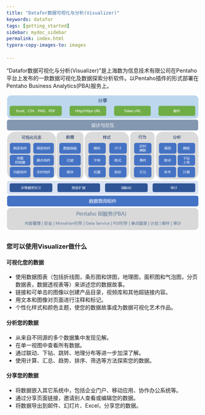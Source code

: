```yaml
---
title: "Datafor数据可视化与分析(Visualizer)"
keywords: datafor
tags: [getting_started]
sidebar: mydoc_sidebar
permalink: index.html
typora-copy-images-to: images

---
```


“Datafor数据可视化与分析(Visualizer)”是上海数为信息技术有限公司在Pentaho平台上发布的一款数据可视化及数据探索分析软件。以Pentaho插件的形式部署在Pentaho Business Analytics(PBA)服务上。

<img src="images/components-1574065589113-1575362127489.png" alt="components" style="zoom:50%;" />

### 您可以使用Visualizer做什么

#### 可视化您的数据

- 使用数据图表（包括折线图，条形图和饼图，地理图，面积图和气泡图，分页数据表，数据透视表等）来讲述您的数据故事。
- 链接和可单击的图像以创建产品目录，视频库和其他超链接内容。
- 用文本和图像对页面进行注释和标记。
- 个性化样式和颜色主题，使您的数据故事成为数据可视化艺术作品。

#### 分析您的数据

- 从来自不同源的多个数据集中发现见解。
- 在单一视图中查看所有数据。
- 通过联动、下钻、跳转、地理分布等进一步加深了解。
- 使用计算、汇总、趋势、排序、筛选等方法探索您的数据。

#### 分享您的数据

- 将数据嵌入其它系统中，包括企业门户、移动应用、协作办公系统等。
- 通过分享页面链接，邀请别人查看或编辑您的数据。
- 将数据导出到邮件、幻灯片、Excel，分享您的数据。